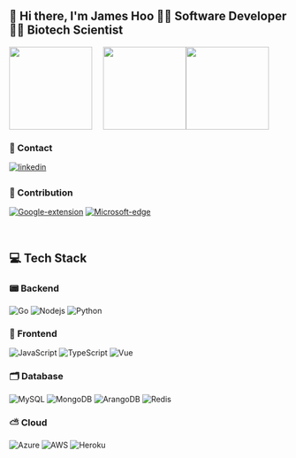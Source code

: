 ## 👋 Hi there, I'm James Hoo 👨‍💻 Software Developer👨‍🔬 Biotech Scientist
<div style="display: flex; align-items: center;">
<img src="https://github-readme-stats.vercel.app/api/top-langs/?username=JamesHooMY&layout=compact&theme=dark" height="150" style="margin-right: 20px;"/>
<img src="https://streak-stats.demolab.com/?user=JamesHooMY&hide_longest_streak=true&theme=dark&card_width=330" height="150"/>
<img src="https://github-readme-stats.vercel.app/api?username=JamesHooMY&include_all_commits=true&text_bold=false&hide=contribs&ring_color=FF991C&hide_rank=true&hide_title=true&show_icons=true&rank_icon=github&theme=slateorange&bg_color=151515" height="150" style="margin-right: 20px;"/>
</div>

### 📠 Contact
<a href="https://www.linkedin.com/in/james-hoo-29693148/" target="_blank">
<img src=https://img.shields.io/badge/linkedin-%231E77B5.svg?&style=for-the-badge&logo=linkedin&logoColor=white alt=linkedin style="margin-bottom: 5px;" />
</a>

### 👊 Contribution
[![Google-extension](https://img.shields.io/badge/Google_extension-4285F4.svg?&style=for-the-badge&logo=Google-chrome&logoColor=white)](https://chrome-stats.com/d/hamnpamnpikkcdeimemjcmbffipikidm)
[![Microsoft-edge](https://img.shields.io/badge/Microsoft_edge-2bc3d2.svg?&style=for-the-badge&logo=microsoftedge&logoColor=white)](https://microsoftedge.microsoft.com/addons/detail/scihub-master/dafhjmbfhebgmncffeidejhfmohckdcb?hl=zh-TW&gl=HK&screen_id=%2Fshopback-button-how-it-works&screen_type=campaign&screen_name=%2Fshopback-button-how-it-works&layout_id=22&layout_name=shop_back%E7%8F%BE%E9%87%91%E5%9B%9E%E8%B4%88%E5%B0%8F%E5%B9%AB%E6%89%8B&display_locale=zh-Hant-HK&ui_element_id=123&ui_element_name=Extension_HIW_Web&ui_element_type=banner_grid&ui_element_position=1&feature_id=205&feature_name=Header_3&feature_type=Banner+Grid&feature_position=3&feature_destination_url=https%3A%2F%2Fmicrosoftedge.microsoft.com%2Faddons%2Fdetail%2Fshopback-%25E7%258F%25BE%25E9%2587%2591%25E5%259B%259E%25E9%25A5%258B%25E5%25B0%258F%25E5%25B9%25AB%25E6%2589%258B%2Fmppnmimhlcolakeoadpehdjljppkmfda%3Fhl%3Dzh-TW%26gl%3DHK&offer_id=205&content_source_name=Banner+Set&content_uid=xjo6f8yWxfpgnnQeRGV2zX_22_123_205)

<br/>

## 💻 Tech Stack
### 📟 Backend
![Go](https://img.shields.io/badge/Go-00ADD8?style=for-the-badge&logo=go&logoColor=white)
![Nodejs](https://img.shields.io/badge/Node.js-339933?style=for-the-badge&logo=nodedotjs&logoColor=white)
![Python](https://img.shields.io/badge/Python-3776AB?style=for-the-badge&logo=python&logoColor=white)

### 📱 Frontend
![JavaScript](https://img.shields.io/badge/JavaScript-F7DF1E?style=for-the-badge&logo=javascript&logoColor=black)
![TypeScript](https://img.shields.io/badge/TypeScript-007ACC?style=for-the-badge&logo=typescript&logoColor=white)
![Vue](https://img.shields.io/badge/Vue.js-35495E?style=for-the-badge&logo=vue.js&logoColor=4FC08D)

### 🗂 Database
![MySQL](https://img.shields.io/badge/MySQL-005C84?style=for-the-badge&logo=mysql&logoColor=white)
![MongoDB](https://img.shields.io/badge/MongoDB-4EA94B?style=for-the-badge&logo=mongodb&logoColor=white)
![ArangoDB](https://img.shields.io/badge/ArangoDB-DDE072?style=for-the-badge&logo=ArangoDB&logoColor=white)
![Redis](https://img.shields.io/badge/redis-%23DD0031.svg?&style=for-the-badge&logo=redis&logoColor=white)

### ⛅️ Cloud
![Azure](https://img.shields.io/badge/Microsoft_Azure-0089D6?style=for-the-badge&logo=microsoft-azure&logoColor=white)
![AWS](https://img.shields.io/badge/Amazon_AWS-FF9900?style=for-the-badge&logo=amazonaws&logoColor=white)
![Heroku](https://img.shields.io/badge/Heroku-430098?style=for-the-badge&logo=heroku&logoColor=white)

